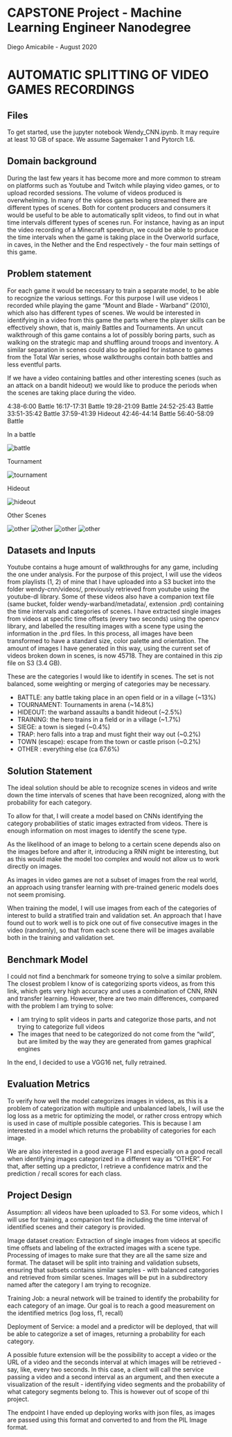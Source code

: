 # CAPSTONE Project - Machine Learning Engineer Nanodegree

Diego Amicabile - August 2020
# AUTOMATIC SPLITTING OF VIDEO GAMES RECORDINGS

## Files 

To get started, use the jupyter notebook Wendy_CNN.ipynb. It may require at least 10 GB of space.
We assume Sagemaker 1 and Pytorch 1.6.

## Domain background

During the last few years it has become more and more common to stream on platforms such as Youtube and Twitch while playing video games, or to upload recorded sessions. The volume of videos produced is overwhelming. In many of the videos games being streamed there are different types of scenes. Both for content producers and consumers it would be useful to be able to automatically split videos, to find out in what time intervals different types of scenes run. For instance, having as an input the video recording of a Minecraft speedrun, we could be able to produce the time intervals when the game is taking place in the Overworld surface, in caves, in the Nether and the End respectively - the four main settings of this game.

## Problem statement

For each game it would be necessary to train a separate model, to be able to recognize the various settings. For this purpose I will use videos I recorded while playing the game “Mount and Blade - Warband” (2010), which also has different types of scenes. We would be interested in identifying in a video from this game the parts where the player skills can be effectively shown, that is, mainly Battles and Tournaments. An uncut walkthrough of this game contains a lot of possibly boring parts, such as walking on the strategic map and shuffling around troops and inventory. A similar separation in scenes could also be applied for instance to games from the Total War series, whose walkthroughs contain both battles and less eventful parts.


If we have a video containing battles and other interesting scenes (such as an attack on a bandit hideout) we would like to produce the periods when the scenes are taking place during the video. 


4:38-6:00 Battle 
16:17-17:31 Battle
19:28-21:09 Battle 
24:52-25:43 Battle 
33:51-35:42 Battle 
37:59-41:39 Hideout 
42:46-44:14 Battle 
56:40-58:09 Battle 

In a battle

![battle](docimages/battle1.png)

Tournament

![tournament](docimages/tourn1.png)

Hideout
  
![hideout](docimages/hideout1.png)

Other Scenes

![other](docimages/other1.png)
![other](docimages/other2.png)
![other](docimages/other3.png)
![other](docimages/other4.png)

## Datasets and Inputs

Youtube contains a huge amount of walkthroughs for any game, including the one under analysis. For the purpose of this project, I will use the videos from playlists (1, 2) of mine that I have uploaded into a S3 bucket into the folder wendy-cnn/videos/,   previously retrieved from youtube using the youtube-dl library. Some of these videos also have a companion text file (same bucket, folder wendy-warband/metadata/, extension .prd) containing the time intervals and categories of scenes.
I have extracted single images from videos at specific time offsets (every two seconds) using the opencv library, and labelled the resulting images with a scene type using the information in the .prd files. In this process, all images have been transformed to have a standard size, color palette and orientation.
The amount of images I have generated in this way, using the current set of videos broken down in scenes, is now 45718. They are contained in this zip file on S3 (3.4 GB).


These are the categories I would like to identify in scenes. The set is not balanced, some weighting or merging of categories may be necessary.
* BATTLE: any battle taking place in an open field or in a village (~13%)
* TOURNAMENT: Tournaments in arena (~14.8%)
* HIDEOUT: the warband assaults a bandit hideout (~2.5%)
* TRAINING: the hero trains in a field or in a village (~1.7%)
* SIEGE: a town is sieged (~0.4%)
* TRAP: hero falls into a trap and must fight their way out (~0.2%)
* TOWN (escape): escape from the town or castle prison (~0.2%)
* OTHER : everything else (ca 67.6%)
 


## Solution Statement

The ideal solution should be able to recognize scenes in videos and write down the time intervals of scenes that have been recognized, along with the probability for each category. 


To allow for that, I will create a model based on CNNs identifying the category probabilities of static images extracted from videos. There is enough information on most images to identify the scene type. 


 As the likelihood of an image to belong to a certain scene depends also on the images before and after it, introducing a  RNN might be interesting, but as this would make the model too complex and would not allow us to work directly on images.


As images in video games are not a subset of images from the real world, an approach using transfer learning with pre-trained generic models does not seem promising.


When training the model, I will use images from each of the categories of interest to build a stratified train and validation set. An approach that I have found out to work well is to pick one out of five consecutive images in the video (randomly), so that from each scene there will be images available both in the training and validation set.    
## Benchmark Model

I could not find a benchmark for someone trying to solve a similar problem.
The closest problem I know of is categorizing sports videos, as from this link, which gets very high accuracy and uses a combination of CNN, RNN and transfer learning. However, there are two main differences, compared with the problem I am trying to solve:


* I am trying to split videos in parts and categorize those parts, and not trying to categorize full videos
* The images that need to be categorized do not come from the “wild”, but are limited by the way they are generated from games graphical engines

In the end, I decided to use a VGG16 net, fully retrained.

## Evaluation Metrics


To verify how well the model categorizes images in videos, as this is a problem of categorization with multiple and unbalanced labels, I will use the log loss as a metric for optimizing the model, or rather cross entropy which is used in case of multiple possible categories. This is because I am interested in a model which returns the probability of categories for each image.


We are also interested in a good average F1 and especially on a good recall when identifying images categorized in a different way as “OTHER”. For that, after setting up a predictor, I retrieve a confidence matrix and the prediction / recall scores for each class.


## Project Design 

Assumption: all videos have been uploaded to S3. For some videos, which I will use for training, a companion text file including the time interval of identified scenes and their category is provided.


Image dataset creation:  Extraction of single images from videos at specific time offsets and labeling of the extracted images with a scene type. Processing of images to make sure that they are all the same size and format. The dataset will be split into training and validation subsets, ensuring that subsets contains similar samples - with balanced categories and retrieved from similar scenes. Images will be put in a subdirectory named after the category I am trying to recognize.


Training Job: a neural network will be trained to identify the probability for each category of an image. Our goal is to reach a good measurement on the identified metrics (log loss, f1, recall)


Deployment of Service: a model and a predictor will be deployed, that will be able to categorize a set of images, returning a probability for each category. 

A possible future extension will be the possibility to accept a video or the URL of a video and the seconds interval at which images will be retrieved -  say, like, every two seconds.
In this case, a client will call the service passing a video and a second interval as an argument, and then execute a visualization of the result - identifying video segments and the probability of what category segments belong to. This is however out of scope of thi project.

The endpoint I have ended up deploying works with json files, as images are passed using this format and converted to and from the PIL Image format.